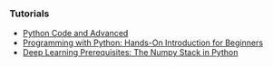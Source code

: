### Tutorials
 - [Python Code and Advanced](https://www.udemy.com/course/python-core-and-advanced/?LSNPUBID=JVFxdTr9V80&ranEAID=JVFxdTr9V80&ranMID=39197&ranSiteID=JVFxdTr9V80-ePFxTJtmNOAoZLIqaZZO6w)
 - [Programming with Python: Hands-On Introduction for Beginners](https://www.udemy.com/course/python-programming-beginners/?LSNPUBID=JVFxdTr9V80&ranEAID=JVFxdTr9V80&ranMID=39197&ranSiteID=JVFxdTr9V80-rZ9yZ1v75lSB_WsVHOMlrg)
 - [Deep Learning Prerequisites: The Numpy Stack in Python](https://www.udemy.com/course/deep-learning-prerequisites-the-numpy-stack-in-python/?LSNPUBID=JVFxdTr9V80&ranEAID=JVFxdTr9V80&ranMID=39197&ranSiteID=JVFxdTr9V80-Q3ZajGghNe2Rr3HewNcvqg)
